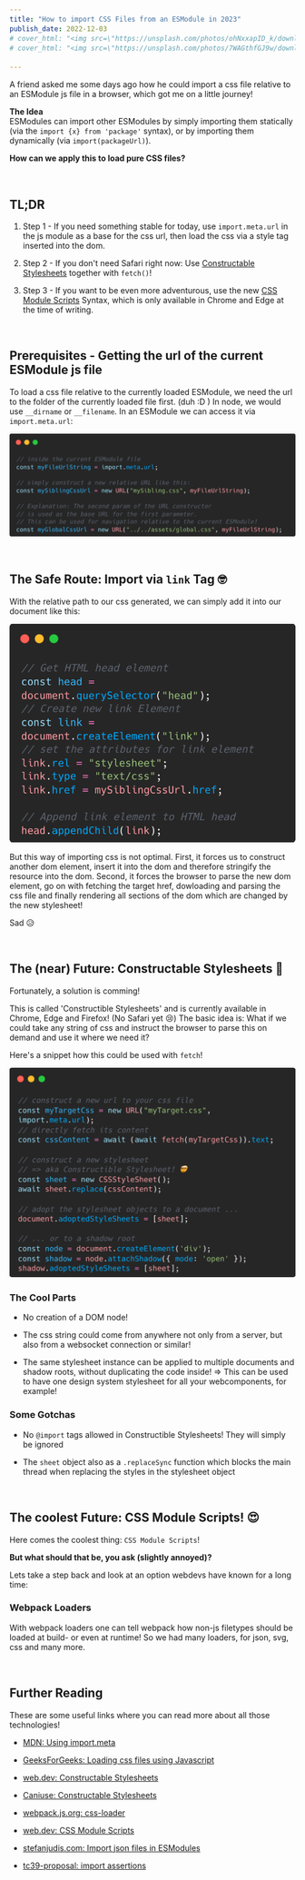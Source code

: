 ```yaml
---
title: "How to import CSS Files from an ESModule in 2023"
publish_date: 2022-12-03
# cover_html: "<img src=\"https://unsplash.com/photos/ohNxxapID_k/download?ixid=MnwxMjA3fDB8MXxzZWFyY2h8NXx8bGVtb258ZW58MHx8fHwxNjY2Nzk4Nzc3&force=true&w=1920\">"
# cover_html: "<img src=\"https://unsplash.com/photos/7WAGthfGJ9w/download?ixid=MnwxMjA3fDB8MXxzZWFyY2h8NHx8bGVtb258ZW58MHx8fHwxNjY2ODA0MTgz&force=true&w=1920\">"

---
```


A friend asked me some days ago how he could import a css file relative to an ESModule js file in a browser, which got me on a little journey!  

**The Idea**  
ESModules can import other ESModules by simply importing them statically (via the `import {x} from 'package'` syntax), or by importing them dynamically (via `import(packageUrl)`).  

**How can we apply this to load pure CSS files?** 

&nbsp;  
## TL;DR 

1. Step 1 - If you need something stable for today, use `import.meta.url` in the js module as a base for the css url, then load the css via a style tag inserted into the dom. 

2. Step 2 - If you don't need Safari right now: Use [Constructable Stylesheets](https://web.dev/constructable-stylesheets/) together with `fetch()`! 
   
3. Step 3 - If you want to be even more adventurous, use the new [CSS Module Scripts](https://web.dev/css-module-scripts/#using-css-module-scripts) Syntax, which is only available in Chrome and Edge at the time of writing.

&nbsp;  
## Prerequisites - Getting the url of the current ESModule js file 

To load a css file relative to the currently loaded ESModule, we need the url to the folder of the currently loaded file first. (duh :D )
In node, we would use `__dirname` or `__filename`. 
In an ESModule we can access it via `import.meta.url`:

![](./img/code_relative-asset-urls-from-esmodule.png)

&nbsp;  
## The Safe Route: Import via `link` Tag 🤓

With the relative path to our css generated, we can simply add it into our document like this: 

![](./img/code_importing-css-via-link-tag.png)

But this way of importing css is not optimal. 
First, it forces us to construct another dom element, 
insert it into the dom and therefore stringify the resource into the dom. 
Second, it forces the browser to parse the new dom element, go on with fetching the target href, 
dowloading and parsing the css file and finally rendering all sections of the dom which are changed by the new stylesheet!

Sad 😥

&nbsp;  
## The (near) Future: Constructable Stylesheets 🤩
Fortunately, a solution is comming! 

This is called 'Constructible Stylesheets' and is currently available in Chrome, Edge and Firefox! (No Safari yet 😢)
The basic idea is: What if we could take any string of css and instruct the browser to parse this on demand and use it where we need it? 

Here's a snippet how this could be used with `fetch`!

![](./img/code_constructible-stylesheet-with-fetch.png)

### The Cool Parts
- No creation of a DOM node! 
  
- The css string could come from anywhere not only from a server, but also from a websocket connection or similar! 
  
- The same stylesheet instance can be applied to multiple documents and shadow roots, without duplicating the code inside! 
  => This can be used to have one design system stylesheet for all your webcomponents, for example!

### Some Gotchas

- No `@import` tags allowed in Constructible Stylesheets! They will simply be ignored

- The `sheet` object also as a `.replaceSync` function which blocks the main thread 
  when replacing the styles in the stylesheet object

&nbsp;  
## The coolest Future: CSS Module Scripts! 😍

Here comes the coolest thing: `CSS Module Scripts`! 

**But what should that be, you ask (slightly annoyed)?**

Lets take a step back and look at an option webdevs have known for a long time: 

### Webpack Loaders

With webpack loaders one can tell webpack how non-js filetypes should be loaded at build- or even at runtime! 
So we had many loaders, for json, svg, css and many more. 



&nbsp;  
## Further Reading 

These are some useful links where you can read more about all those technologies! 

- [MDN: Using import.meta](https://developer.mozilla.org/en-US/docs/Web/JavaScript/Reference/Operators/import.meta#using_import.meta)

- [GeeksForGeeks: Loading css files using Javascript](https://www.geeksforgeeks.org/how-to-load-css-files-using-javascript/amp/
)

- [web.dev: Constructable Stylesheets](https://web.dev/constructable-stylesheets/#constructing-a-stylesheet)

- [Caniuse: Constructable Stylesheets](https://caniuse.com/?search=Constructable%20Stylesheets)

- [webpack.js.org: css-loader](https://webpack.js.org/loaders/css-loader/)

- [web.dev: CSS Module Scripts](https://web.dev/css-module-scripts/#using-css-module-scripts)

- [stefanjudis.com: Import json files in ESModules](https://www.stefanjudis.com/snippets/how-to-import-json-files-in-es-modules/)

- [tc39-proposal: import assertions](https://github.com/tc39/proposal-import-assertions)